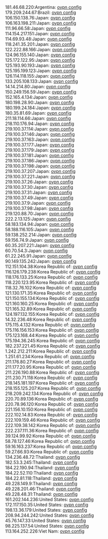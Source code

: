 181.46.68.220:Argentina: [ovpn config](vpn/181_46_68_220.ovpn)  
179.209.244.67:Brazil: [ovpn config](vpn/179_209_244_67.ovpn)  
106.150.138.76:Japan: [ovpn config](vpn/106_150_138_76.ovpn)  
106.163.198.211:Japan: [ovpn config](vpn/106_163_198_211.ovpn)  
111.96.66.58:Japan: [ovpn config](vpn/111_96_66_58.ovpn)  
114.154.217.151:Japan: [ovpn config](vpn/114_154_217_151.ovpn)  
114.69.93.48:Japan: [ovpn config](vpn/114_69_93_48.ovpn)  
118.241.35.201:Japan: [ovpn config](vpn/118_241_35_201.ovpn)  
122.222.88.166:Japan: [ovpn config](vpn/122_222_88_166.ovpn)  
124.96.155.140:Japan: [ovpn config](vpn/124_96_155_140.ovpn)  
125.172.122.95:Japan: [ovpn config](vpn/125_172_122_95.ovpn)  
125.193.90.193:Japan: [ovpn config](vpn/125_193_90_193.ovpn)  
125.195.199.123:Japan: [ovpn config](vpn/125_195_199_123.ovpn)  
126.114.118.155:Japan: [ovpn config](vpn/126_114_118_155.ovpn)  
133.205.108.133:Japan: [ovpn config](vpn/133_205_108_133.ovpn)  
14.14.214.80:Japan: [ovpn config](vpn/14_14_214_80.ovpn)  
150.249.156.59:Japan: [ovpn config](vpn/150_249_156_59.ovpn)  
152.165.4.134:Japan: [ovpn config](vpn/152_165_4_134.ovpn)  
180.198.28.90:Japan: [ovpn config](vpn/180_198_28_90.ovpn)  
180.199.24.184:Japan: [ovpn config](vpn/180_199_24_184.ovpn)  
180.35.81.69:Japan: [ovpn config](vpn/180_35_81_69.ovpn)  
211.18.114.66:Japan: [ovpn config](vpn/211_18_114_66.ovpn)  
218.110.176.94:Japan: [ovpn config](vpn/218_110_176_94.ovpn)  
219.100.37.114:Japan: [ovpn config](vpn/219_100_37_114.ovpn)  
219.100.37.146:Japan: [ovpn config](vpn/219_100_37_146.ovpn)  
219.100.37.163:Japan: [ovpn config](vpn/219_100_37_163.ovpn)  
219.100.37.177:Japan: [ovpn config](vpn/219_100_37_177.ovpn)  
219.100.37.179:Japan: [ovpn config](vpn/219_100_37_179.ovpn)  
219.100.37.181:Japan: [ovpn config](vpn/219_100_37_181.ovpn)  
219.100.37.186:Japan: [ovpn config](vpn/219_100_37_186.ovpn)  
219.100.37.198:Japan: [ovpn config](vpn/219_100_37_198.ovpn)  
219.100.37.207:Japan: [ovpn config](vpn/219_100_37_207.ovpn)  
219.100.37.221:Japan: [ovpn config](vpn/219_100_37_221.ovpn)  
219.100.37.26:Japan: [ovpn config](vpn/219_100_37_26.ovpn)  
219.100.37.30:Japan: [ovpn config](vpn/219_100_37_30.ovpn)  
219.100.37.31:Japan: [ovpn config](vpn/219_100_37_31.ovpn)  
219.100.37.49:Japan: [ovpn config](vpn/219_100_37_49.ovpn)  
219.100.37.9:Japan: [ovpn config](vpn/219_100_37_9.ovpn)  
219.100.37.98:Japan: [ovpn config](vpn/219_100_37_98.ovpn)  
219.120.88.70:Japan: [ovpn config](vpn/219_120_88_70.ovpn)  
222.2.13.125:Japan: [ovpn config](vpn/222_2_13_125.ovpn)  
58.183.134.94:Japan: [ovpn config](vpn/58_183_134_94.ovpn)  
58.188.116.105:Japan: [ovpn config](vpn/58_188_116_105.ovpn)  
59.138.252.214:Japan: [ovpn config](vpn/59_138_252_214.ovpn)  
59.156.74.9:Japan: [ovpn config](vpn/59_156_74_9.ovpn)  
60.35.207.221:Japan: [ovpn config](vpn/60_35_207_221.ovpn)  
60.70.54.3:Japan: [ovpn config](vpn/60_70_54_3.ovpn)  
61.22.245.91:Japan: [ovpn config](vpn/61_22_245_91.ovpn)  
90.149.135.242:Japan: [ovpn config](vpn/90_149_135_242.ovpn)  
112.151.104.38:Korea Republic of: [ovpn config](vpn/112_151_104_38.ovpn)  
116.126.179.238:Korea Republic of: [ovpn config](vpn/116_126_179_238.ovpn)  
118.176.133.25:Korea Republic of: [ovpn config](vpn/118_176_133_25.ovpn)  
118.220.123.95:Korea Republic of: [ovpn config](vpn/118_220_123_95.ovpn)  
118.32.76.102:Korea Republic of: [ovpn config](vpn/118_32_76_102.ovpn)  
121.130.171.35:Korea Republic of: [ovpn config](vpn/121_130_171_35.ovpn)  
121.150.155.134:Korea Republic of: [ovpn config](vpn/121_150_155_134.ovpn)  
121.160.160.25:Korea Republic of: [ovpn config](vpn/121_160_160_25.ovpn)  
121.165.32.89:Korea Republic of: [ovpn config](vpn/121_165_32_89.ovpn)  
124.197.132.155:Korea Republic of: [ovpn config](vpn/124_197_132_155.ovpn)  
14.32.236.48:Korea Republic of: [ovpn config](vpn/14_32_236_48.ovpn)  
175.115.4.132:Korea Republic of: [ovpn config](vpn/175_115_4_132.ovpn)  
175.116.156.153:Korea Republic of: [ovpn config](vpn/175_116_156_153.ovpn)  
175.123.168.44:Korea Republic of: [ovpn config](vpn/175_123_168_44.ovpn)  
175.194.36.245:Korea Republic of: [ovpn config](vpn/175_194_36_245.ovpn)  
182.237.221.45:Korea Republic of: [ovpn config](vpn/182_237_221_45.ovpn)  
1.242.212.211:Korea Republic of: [ovpn config](vpn/1_242_212_211.ovpn)  
1.251.61.234:Korea Republic of: [ovpn config](vpn/1_251_61_234.ovpn)  
211.176.80.27:Korea Republic of: [ovpn config](vpn/211_176_80_27.ovpn)  
211.177.20.95:Korea Republic of: [ovpn config](vpn/211_177_20_95.ovpn)  
211.226.190.88:Korea Republic of: [ovpn config](vpn/211_226_190_88.ovpn)  
211.230.71.118:Korea Republic of: [ovpn config](vpn/211_230_71_118.ovpn)  
218.145.181.197:Korea Republic of: [ovpn config](vpn/218_145_181_197.ovpn)  
218.155.125.207:Korea Republic of: [ovpn config](vpn/218_155_125_207.ovpn)  
218.209.242.134:Korea Republic of: [ovpn config](vpn/218_209_242_134.ovpn)  
220.70.89.136:Korea Republic of: [ovpn config](vpn/220_70_89_136.ovpn)  
220.78.96.120:Korea Republic of: [ovpn config](vpn/220_78_96_120.ovpn)  
221.156.10.150:Korea Republic of: [ovpn config](vpn/221_156_10_150.ovpn)  
222.102.14.83:Korea Republic of: [ovpn config](vpn/222_102_14_83.ovpn)  
222.109.159.46:Korea Republic of: [ovpn config](vpn/222_109_159_46.ovpn)  
222.109.38.142:Korea Republic of: [ovpn config](vpn/222_109_38_142.ovpn)  
222.237.111.36:Korea Republic of: [ovpn config](vpn/222_237_111_36.ovpn)  
39.124.99.92:Korea Republic of: [ovpn config](vpn/39_124_99_92.ovpn)  
58.78.127.46:Korea Republic of: [ovpn config](vpn/58_78_127_46.ovpn)  
59.16.163.237:Korea Republic of: [ovpn config](vpn/59_16_163_237.ovpn)  
59.27.66.93:Korea Republic of: [ovpn config](vpn/59_27_66_93.ovpn)  
134.236.48.72:Thailand: [ovpn config](vpn/134_236_48_72.ovpn)  
182.53.3.245:Thailand: [ovpn config](vpn/182_53_3_245.ovpn)  
184.22.190.94:Thailand: [ovpn config](vpn/184_22_190_94.ovpn)  
184.22.52.110:Thailand: [ovpn config](vpn/184_22_52_110.ovpn)  
184.22.81.118:Thailand: [ovpn config](vpn/184_22_81_118.ovpn)  
49.228.149.9:Thailand: [ovpn config](vpn/49_228_149_9.ovpn)  
49.228.201.46:Thailand: [ovpn config](vpn/49_228_201_46.ovpn)  
49.228.48.31:Thailand: [ovpn config](vpn/49_228_48_31.ovpn)  
161.202.144.236:United States: [ovpn config](vpn/161_202_144_236.ovpn)  
172.117.150.35:United States: [ovpn config](vpn/172_117_150_35.ovpn)  
198.13.36.179:United States: [ovpn config](vpn/198_13_36_179.ovpn)  
208.94.244.242:United States: [ovpn config](vpn/208_94_244_242.ovpn)  
45.76.147.33:United States: [ovpn config](vpn/45_76_147_33.ovpn)  
98.225.137.54:United States: [ovpn config](vpn/98_225_137_54.ovpn)  
113.164.252.226:Viet Nam: [ovpn config](vpn/113_164_252_226.ovpn)  
